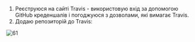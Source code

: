 1. Реєструюся на сайті Travis - використовую вхід за допомогою GitHub креденшалів і погоджуюся з дозволами, які вимагає Travis.
2. Додаю репозиторій до Travis:

 ![61]()